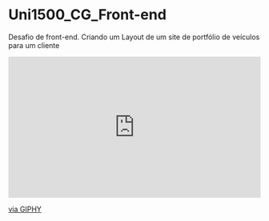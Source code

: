# Uni1500_CG_Front-end
Desafio de front-end. Criando um Layout de um site de portfólio de veículos para um cliente
<div style="width:100%;height:0;padding-bottom:56%;position:relative;"><iframe src="https://giphy.com/embed/QtvNyABorDRVfRVuih" width="100%" height="100%" style="position:absolute" frameBorder="0" class="giphy-embed" allowFullScreen></iframe></div><p><a href="https://giphy.com/gifs/QtvNyABorDRVfRVuih">via GIPHY</a></p>
